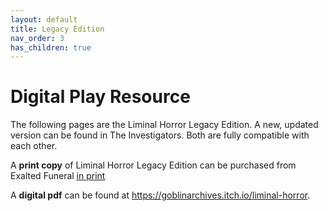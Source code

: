 ```yaml
---
layout: default
title: Legacy Edition
nav_order: 3
has_children: true
---
```


# Digital Play Resource
The following pages are the Liminal Horror Legacy Edition. A new, updated version can be found in The Investigators. Both are fully compatible with each other.

A **print copy** of Liminal Horror Legacy Edition can be purchased from Exalted Funeral [in print](https://www.exaltedfuneral.com/products/liminal-horror-pdf)

A **digital pdf** can be found at <a href="https://goblinarchives.itch.io/liminal-horror" target="_blank">https://goblinarchives.itch.io/liminal-horror</a>.
